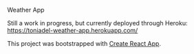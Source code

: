 Weather App

Still a work in progress, but currently deployed through Heroku:
https://toniadel-weather-app.herokuapp.com/

This project was bootstrapped with [Create React App](https://github.com/facebook/create-react-app).
